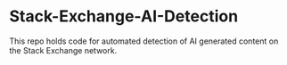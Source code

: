 # Stack-Exchange-AI-Detection
This repo holds code for automated detection of AI generated content on the Stack Exchange network.
